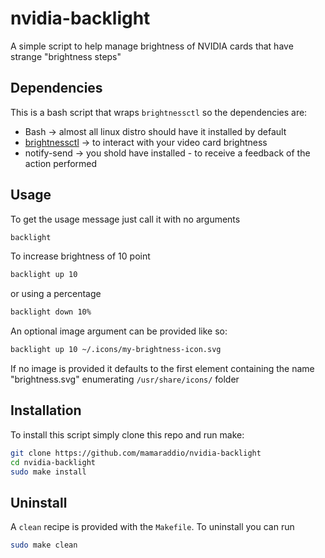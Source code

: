 # nvidia-backlight

A simple script to help manage brightness of NVIDIA cards that have strange "brightness steps"

## Dependencies
This is a bash script that wraps `brightnessctl` so the dependencies are:
- Bash  -> almost all linux distro should have it installed by default
- [brightnessctl](https://github.com/Hummer12007/brightnessctl.git) -> to interact with your video card brightness
- notify-send -> you shold have installed - to receive a feedback of the action performed

## Usage
To get the usage message just call it with no arguments
```sh
backlight
```

To increase brightness of 10 point
```sh
backlight up 10
```
or using a percentage
```sh
backlight down 10%
```

An optional image argument can be provided like so:
```sh
backlight up 10 ~/.icons/my-brightness-icon.svg
```
If no image is provided it defaults to the first element containing the name "brightness.svg" enumerating `/usr/share/icons/` folder

## Installation
To install this script simply clone this repo and run make:
```sh
git clone https://github.com/mamaraddio/nvidia-backlight
cd nvidia-backlight
sudo make install
```

## Uninstall
A `clean` recipe is provided with the `Makefile`. To uninstall you can run
```sh
sudo make clean
```
